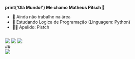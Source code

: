 **print('Olá Mundo!') Me chamo Matheus Pitsch 🐙**

- 🔭  Ainda não trabalho na área
- 🌱  Estudando Logica de Programação (Linguagem: Python)
- 🐱‍👓  Apelido: Pistch
##

<div>
  <a href="https://www.linkedin.com/in/matheuspitsch/" target="_blank"><img src="https://img.shields.io/badge/LinkedIn-0077B5?style=for-the-badge&logo=linkedin&logoColor=white" target="_blank"></a> 
  <a href="mailto:matheuspitschh@gmail.com" target="_blank"><img src="https://img.shields.io/badge/Gmail-D14836?style=for-the-badge&logo=gmail&logoColor=white" target="_blank"></a>
  <a href="https://www.instagram.com/_pitsch_/" target="_blank"><img src="https://img.shields.io/badge/Instagram-E4405F?style=for-the-badge&logo=instagram&logoColor=white" target="_blank"></a> 
   
</div>
##

<div>
  <img src="https://img.shields.io/badge/Python-14354C?style=for-the-badge&logo=python&logoColor=white" target="_blank"></a> 
</div>